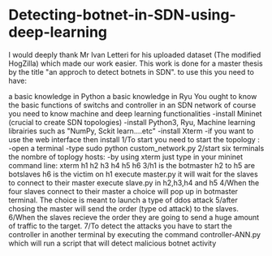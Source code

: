 # Detecting-botnet-in-SDN-using-deep-learning
I would deeply thank Mr Ivan Letteri for his uploaded dataset (The modified HogZilla) which made our work easier. This work is done for a master thesis by the title "an approch to detect botnets in SDN". to use this you need to have:

a basic knowledge in Python
a basic knowledge in Ryu
You ought to know the basic functions of switchs and controller in an SDN network
of course you need to know machine and deep learning functionalities -install Mininet (crucial to create SDN topologies) -install Python3, Ryu, Machine learning librairies such as "NumPy, Sckit learn....etc" -install Xterm -if you want to use the web interface then install 1/To start you need to start the topology : -open a terminal -type sudo python custom_network.py 2/start six terminals the nombre of toplogy hosts: -by using xterm just type in your mininet command line: xterm h1 h2 h3 h4 h5 h6 3/h1 is the botmaster h2 to h5 are botslaves h6 is the victim on h1 execute master.py it will wait for the slaves to connect to their master execute slave.py in h2,h3,h4 and h5 4/When the four slaves connect to their master a choice will pop up in botmaster terminal. The choice is meant to launch a type of ddos attack 5/after chosing the master will send the order (type od attack) to the slaves. 6/When the slaves recieve the order they are going to send a huge amount of traffic to the target. 7/To detect the attacks you have to start the controller in another terminal by executing the command controller-ANN.py which will run a script that will detect malicious botnet activity
